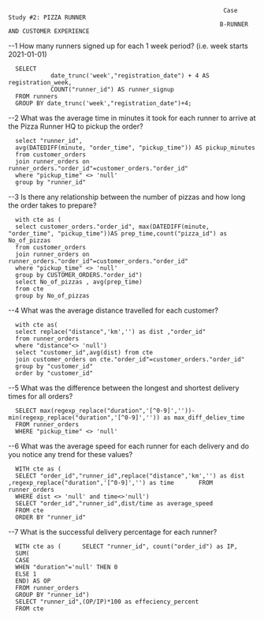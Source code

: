                                                                  Case Study #2: PIZZA RUNNER
                                                                B-RUNNER AND CUSTOMER EXPERIENCE


--1 How many runners signed up for each 1 week period? (i.e. week starts 2021-01-01)

      SELECT 
                date_trunc('week',"registration_date") + 4 AS registration_week,
                COUNT("runner_id") AS runner_signup
      FROM runners
      GROUP BY date_trunc('week',"registration_date")+4;

--2 What was the average time in minutes it took for each runner to arrive at the Pizza Runner HQ to pickup the order?

      select "runner_id",
      avg(DATEDIFF(minute, "order_time", "pickup_time")) AS pickup_minutes
      from customer_orders
      join runner_orders on runner_orders."order_id"=customer_orders."order_id" 
      where "pickup_time" <> 'null'
      group by "runner_id"

--3 Is there any relationship between the number of pizzas and how long the order takes to prepare?

      with cte as (
      select customer_orders."order_id", max(DATEDIFF(minute, "order_time", "pickup_time"))AS prep_time,count("pizza_id") as No_of_pizzas
      from customer_orders
      join runner_orders on runner_orders."order_id"=customer_orders."order_id" 
      where "pickup_time" <> 'null'
      group by CUSTOMER_ORDERS."order_id")
      select No_of_pizzas , avg(prep_time) 
      from cte
      group by No_of_pizzas

--4 What was the average distance travelled for each customer?
      
      with cte as(
      select replace("distance",'km','') as dist ,"order_id"
      from runner_orders
      where "distance"<> 'null')
      select "customer_id",avg(dist) from cte
      join customer_orders on cte."order_id"=customer_orders."order_id"
      group by "customer_id"
      order by "customer_id"

--5 What was the difference between the longest and shortest delivery times for all orders?

      SELECT max(regexp_replace("duration",'[^0-9]',''))-min(regexp_replace("duration",'[^0-9]','')) as max_diff_deliev_time
      FROM runner_orders
      WHERE "pickup_time" <> 'null'

--6 What was the average speed for each runner for each delivery and do you notice any trend for these values?

      WITH cte as (
      SELECT "order_id","runner_id",replace("distance",'km','') as dist ,regexp_replace("duration",'[^0-9]','') as time       FROM runner_orders
      WHERE dist <> 'null' and time<>'null')
      SELECT "order_id","runner_id",dist/time as average_speed
      FROM cte
      ORDER BY "runner_id"

--7 What is the successful delivery percentage for each runner?

      WITH cte as (      SELECT "runner_id", count("order_id") as IP,
      SUM(
      CASE
      WHEN "duration"='null' THEN 0 
      ELSE 1
      END) AS OP
      FROM runner_orders
      GROUP BY "runner_id")
      SELECT "runner_id",(OP/IP)*100 as effeciency_percent       
      FROM cte



      
      
